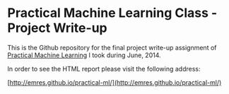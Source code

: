 Practical Machine Learning Class - Project Write-up
========================================================

This is the Github repository for the final project write-up assignment of
[Practical Machine Learning](https://www.coursera.org/course/predmachlearn) I
took during June, 2014.

In order to see the HTML report please visit the following address:

  [http://emres.github.io/practical-ml/](http://emres.github.io/practical-ml/)


